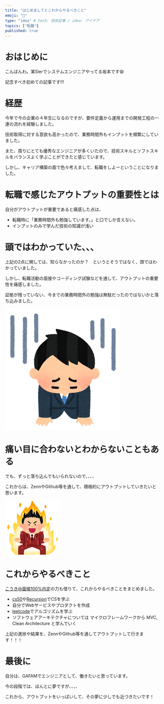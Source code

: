 ```yaml
---
title: "はじめましてとこれからやるべきこと"
emoji: "💪"
type: "idea" # tech: 技術記事 / idea: アイデア
topics: ["転職"]
published: true
---
```

# おはじめに
こんばんわ。某Slerでシステムエンジニアやってる坂本です😄

記念すべき初めての記事です!!!

# 経歴
今年で今の企業の４年生になるのですが、要件定義から運用までの開発工程の一連の流れを経験しました。

技術取得に対する意欲も高かったので、業務時間外もインプットを頻繁にしていました。

また、周りにとても優秀なエンジニアが多くいたので、技術スキルとソフトスキルをバランスよく学ぶことができたと感じています。

しかし、キャリア構築の面で色々考えまして、転職をしよーということになりました。

# 転職で感じたアウトプットの重要性とは
自分がアウトプットが重要であると痛感した点は、
- 転職時に「業務時間外も勉強しています。」と口でしか言えない。
- インプットのみで学んだ技術の知識が浅い

# 頭ではわかっていた、、、
上記の2点に関しては、知らなかったのか？　というとそうではなく、頭ではわかっていました。

しかし、転職活動の面接やコーディング試験などを通して、アウトプットの重要性を痛感しました。

証拠が残っていない、今までの業務時間外の勉強は無駄だったのではないかと落ち込みました。

![](/images/pose_ochikomu_businessman.png)

# 痛い目に合わないとわからないこともある
でも、ずっと落ち込んでもいられないので、、、、

これからは、ZennやGithub等を通して、積極的にアウトプットしていきたいと思います。

![](/images/yaruki_moeru_businessman.png)

# これからやるべきこと
[こうき@面接100%内定](https://menta.work/user/11986)の力も借りて、これからやるべきことをまとめました。
- [cs50](https://cs50.jp/)や[Recursion](https://recursionist.io/)でCSを学ぶ
- 自分でWebサービスやプロダクトを作成
- [leetcode](https://leetcode.com/)でアルゴリズムを学ぶ
- ソフトウェアアーキテクチャについては マイクロフレームワークから MVC, Clean Architecture と学んでいく

上記の進捗や結果を、ZennやGithub等を通してアウトプットして行きます！！！

# 最後に
自分は、GAFAMでエンジニアとして、働きたいと思っています。

今の段階では、ほんとに夢ですが、、、、

これから、アウトプットをいっぱいして、その夢に少しでも近づきたいです！

